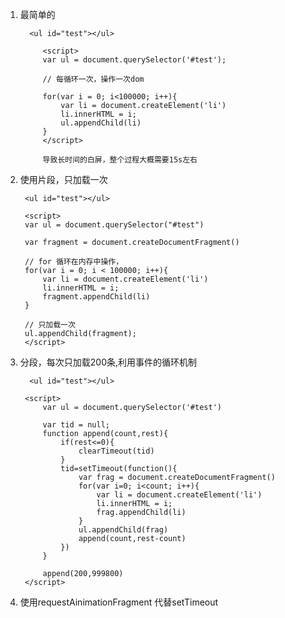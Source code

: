 1. 最简单的
   
         <ul id="test"></ul>

            <script>
            var ul = document.querySelector('#test');

            // 每循环一次，操作一次dom
        
            for(var i = 0; i<100000; i++){
                var li = document.createElement('li')
                li.innerHTML = i;
                ul.appendChild(li)
            }
            </script>

            导致长时间的白屏，整个过程大概需要15s左右

2. 使用片段，只加载一次
   

        <ul id="test"></ul>

        <script>
        var ul = document.querySelector("#test")

        var fragment = document.createDocumentFragment()

        // for 循环在内存中操作，
        for(var i = 0; i < 100000; i++){
            var li = document.createElement('li')
            li.innerHTML = i;
            fragment.appendChild(li)
        }

        // 只加载一次
        ul.appendChild(fragment);
        </script>

3. 分段，每次只加载200条,利用事件的循环机制
   

         <ul id="test"></ul>

        <script>
            var ul = document.querySelector('#test')

            var tid = null;
            function append(count,rest){
                if(rest<=0){
                    clearTimeout(tid)
                }
                tid=setTimeout(function(){
                    var frag = document.createDocumentFragment()
                    for(var i=0; i<count; i++){
                        var li = document.createElement('li')
                        li.innerHTML = i;
                        frag.appendChild(li)
                    }
                    ul.appendChild(frag)
                    append(count,rest-count)
                })
            }

            append(200,999800)
        </script>
        
4. 使用requestAinimationFragment 代替setTimeout